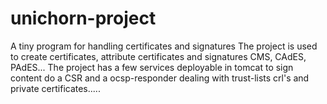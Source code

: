 # unichorn-project
A tiny program for handling certificates and signatures
The project is used to create certificates, attribute certificates and signatures CMS, CAdES, PAdES... The project has a few services deployable in tomcat 
to sign content do a CSR and a ocsp-responder dealing with trust-lists crl's and private certificates.....
